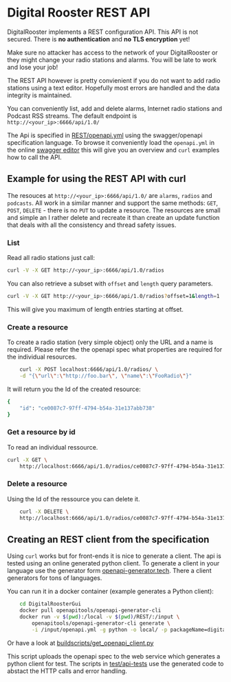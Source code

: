 # Digital Rooster REST API

DigitalRooster implements a REST configuration API. This API is not secured.
There is **no authentication** and **no TLS encryption** yet!

Make sure no attacker has access to the network of your DigitalRooster or
they might change your radio stations and alarms. You will be late to work
and lose your job!

The REST API however is pretty convienient if you do not want to add
radio stations using a text editor. Hopefully most errors are handled and
the data integrity is maintained.

You can conveniently list, add and delete alarms, Internet radio stations
and Podcast RSS streams. The default endpoint is
``http://<your_ip>:6666/api/1.0/``

The Api is specified in [REST/openapi.yml](../REST/openapi.yml) using the
swagger/openapi specification language.
To browse it conveniently load the ``openapi.yml`` in the
online [swagger editor](https://editor.swagger.io/) this will give you an
overview and ``curl`` examples how to call the API.

## Example for using the REST API with curl

The resouces at ``http://<your_ip>:6666/api/1.0/`` are ``alarms``, ``radios``
and ``podcasts``. All work in a similar manner and support the same
methods: ``GET``, ``POST``, ``DELETE`` - there is no ``PUT`` to update a
resource.
The resources are small and simple an I rather delete and recreate it than
create an update function that deals with all the consistency and thread safety
issues.

### List

Read all radio stations just call:

``` sh
curl -V -X GET http://<your_ip>:6666/api/1.0/radios
```

You can also retrieve a subset with ``offset`` and ``length`` query parameters.

``` sh
curl -V -X GET http://<your_ip>:6666/api/1.0/radios?offset=1&length=1
```

This will give you maximum of length entries starting at offset.

### Create a resource

To create a radio station (very simple object) only the URL and a name is
required. Please refer the the openapi spec what properties are required for
the individual resources.

``` sh
    curl -X POST localhost:6666/api/1.0/radios/ \
    -d "{\"url\":\"http://foo.bar\", \"name\":\"FooRadio\"}"
```
It will return you the Id of the created resource:

``` sh
{
    "id": "ce0087c7-97ff-4794-b54a-31e137abb738"
}
```

### Get a resource by id
To read an individual ressource.

``` sh
curl -X GET \
    http://localhost:6666/api/1.0/radios/ce0087c7-97ff-4794-b54a-31e137abb738
```

### Delete a resource

Using the Id of the ressource you can delete it.

``` sh
    curl -X DELETE \
    http://localhost:6666/api/1.0/radios/ce0087c7-97ff-4794-b54a-31e137abb738
```

## Creating an REST client from the specification

Using ``curl`` works but for front-ends it is nice to generate a client.
The api is tested using an online generated python client.
To generate a client in your language use the generator form
[openapi-generator.tech](https://openapi-generator.tech/).
There a client generators for tons of languages.

You can run it in a docker container (example generates a Python client):

``` sh
    cd DigitalRoosterGui
    docker pull openapitools/openapi-generator-cli
    docker run -v $(pwd):/local -v $(pwd)/REST/:/input \
        openapitools/openapi-generator-cli generate \
        -i /input/openapi.yml -g python -o local/ -p packageName=digitalrooster
```

Or have a look at [buildscripts/get_openapi_client.py](../buildscripts/get_openapi_client.py)

This script uploads the openapi spec to the web service which generates a python
client for test. The scripts in [test/api-tests](../test/api-tests) use the
generated code to abstact the HTTP calls and error handling.
